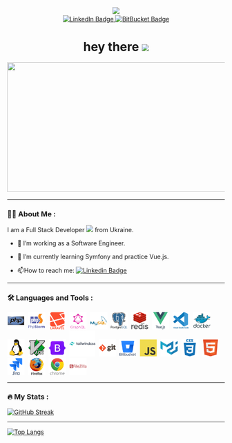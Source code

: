 <div id="header" align="center">
  <img src="https://media.giphy.com/media/gjrYDwbjnK8x36xZIO/giphy.gif" width="200"/>
  <div id="badges">
  <a href="https://www.linkedin.com/in/sergiy-puzikov-93b362208/">
    <img src="https://img.shields.io/badge/LinkedIn-blue?style=for-the-badge&logo=linkedin&logoColor=white" alt="LinkedIn Badge"/>
  </a>
  <a href="https://bitbucket.org/seriyyah/">
    <img src="https://img.shields.io/badge/BitBucket-gray?style=for-the-badge&logo=bitbucket&logoColor=blue" alt="BitBucket Badge"/>
  </a>
</div>
  <h1>
  hey there
  <img src="https://media.giphy.com/media/hvRJCLFzcasrR4ia7z/giphy.gif" width="30px"/>
</h1>
</div>
<div align="center">
  <img src="https://media.giphy.com/media/dWesBcTLavkZuG35MI/giphy.gif" width="600" height="300"/>
</div>


---

### :man_technologist: About Me :
I am a Full Stack Developer <img src="https://media.giphy.com/media/WUlplcMpOCEmTGBtBW/giphy.gif" width="30"> from Ukraine.
- :telescope: I’m working as a Software Engineer.

- :seedling: I’m currently learning Symfony and practice Vue.js.

- :mailbox:How to reach me: [![Linkedin Badge](https://img.shields.io/badge/-LinkedIn-blue?style=flat&logo=Linkedin&logoColor=white)](https://www.linkedin.com/in/sergiy-puzikov-93b362208/)

---

### :hammer_and_wrench: Languages and Tools :
<div dir="auto">
 <img src="https://github.com/devicons/devicon/raw/master/icons/php/php-original.svg" title="PHP" alt="PHP" width="40" height="40" style="max-width: 100%;">&nbsp;
 <img src="https://github.com/devicons/devicon/raw/master/icons/phpstorm/phpstorm-original-wordmark.svg" title="PhpStorm" alt="PhpStorm" width="40" height="40" style="max-width: 100%;">&nbsp;
  <img src="https://github.com/devicons/devicon/raw/master/icons/laravel/laravel-plain-wordmark.svg" title="Laravel" alt="Laravel" width="40" height="40" style="max-width: 100%;">&nbsp;
  <img src="https://github.com/devicons/devicon/raw/master/icons/graphql/graphql-plain-wordmark.svg" title="GraphQL" alt="GraphQL" width="40" height="40" style="max-width: 100%;">&nbsp;
  <img src="https://github.com/devicons/devicon/raw/master/icons/mysql/mysql-original-wordmark.svg" title="MySQL" alt="MySQL" width="40" height="40" style="max-width: 100%;">&nbsp;
  <img src="https://github.com/devicons/devicon/raw/master/icons/postgresql/postgresql-original-wordmark.svg" title="PostgreSQL" alt="PostgreSQL" width="40" height="40" style="max-width: 100%;">&nbsp;
  <img src="https://github.com/devicons/devicon/raw/master/icons/redis/redis-original-wordmark.svg" title="Redis" alt="Redis" width="40" height="40" style="max-width: 100%;">&nbsp;
 <img src="https://github.com/devicons/devicon/raw/master/icons/vuejs/vuejs-original-wordmark.svg" title="Vue" alt="Vue" width="40" height="40" style="max-width: 100%;">&nbsp;
  <img src="https://github.com/devicons/devicon/raw/master/icons/vscode/vscode-original-wordmark.svg" title="VSCode" alt="VSCode" width="40" height="40" style="max-width: 100%;">&nbsp;
  <img src="https://github.com/devicons/devicon/raw/master/icons/docker/docker-original-wordmark.svg" title="Docker" alt="Docker" width="40" height="40" style="max-width: 100%;">&nbsp;
  <img src="https://github.com/devicons/devicon/raw/master/icons/linux/linux-original.svg" title="Linux" alt="Linux" width="40" height="40" style="max-width: 100%;">&nbsp;
  <img src="https://github.com/devicons/devicon/raw/master/icons/vim/vim-original.svg" title="Vim" alt="Vim" width="40" height="40" style="max-width: 100%;">&nbsp;
  <img src="https://github.com/devicons/devicon/raw/master/icons/bootstrap/bootstrap-original.svg" title="Bootstrap" alt="Bootstrap" width="40" height="40" style="max-width: 100%;">&nbsp;
  <img src="https://github.com/devicons/devicon/raw/master/icons/tailwindcss/tailwindcss-original-wordmark.svg" title="Tailwind CSS" alt="Tailwind CSS" width="60" height="60" style="max-width: 100%;">&nbsp;
  <img src="https://github.com/devicons/devicon/raw/master/icons/git/git-original-wordmark.svg" title="Git" width="40" height="40" style="max-width: 100%;">&nbsp;
  <img src="https://github.com/devicons/devicon/raw/master/icons/bitbucket/bitbucket-original-wordmark.svg" title="Bitbucket" alt="Bitbucket" width="40" height="40" style="max-width: 100%;">&nbsp;
    <img src="https://github.com/devicons/devicon/raw/master/icons/javascript/javascript-original.svg" title="JavaScript" alt="JavaScript" width="40" height="40" style="max-width: 100%;">&nbsp;
    <img src="https://github.com/devicons/devicon/raw/master/icons/materialui/materialui-original.svg" title="Material UI" alt="Material UI" width="40" height="40" style="max-width: 100%;">&nbsp;
  <img src="https://github.com/devicons/devicon/raw/master/icons/css3/css3-plain-wordmark.svg" title="CSS3" alt="CSS" width="40" height="40" style="max-width: 100%;"></a>&nbsp;
  <img src="https://github.com/devicons/devicon/raw/master/icons/html5/html5-original.svg" title="HTML5" alt="HTML" width="40" height="40" style="max-width: 100%;">&nbsp;
  <img src="https://github.com/devicons/devicon/raw/master/icons/jira/jira-original-wordmark.svg" title="Jira" alt="Jira" width="40" height="40" style="max-width: 100%;">&nbsp;
  <img src="https://github.com/devicons/devicon/raw/master/icons/firefox/firefox-original-wordmark.svg" title="Firefox" alt="Firefox" width="40" height="40" style="max-width: 100%;">&nbsp;
  <img src="https://github.com/devicons/devicon/raw/master/icons/chrome/chrome-original-wordmark.svg" title="Chrome" alt="Chrome" width="40" height="40" style="max-width: 100%;">&nbsp;
  <img src="https://github.com/devicons/devicon/raw/master/icons/filezilla/filezilla-plain-wordmark.svg" title="FileZilla" alt="FileZilla" width="40" height="40" style="max-width: 100%;">&nbsp;
</div>

---

### :fire: My Stats :
[![GitHub Streak](http://github-readme-streak-stats.herokuapp.com?user=seriyyah&theme=dark&hide_border=true&date_format=M%20j%5B%2C%20Y%5D)](https://git.io/streak-stats)

---

[![Top Langs](https://github-readme-stats.vercel.app/api/top-langs/?username=seriyyah&langs_count=8)](https://github.com/seriyyah/github-readme-stats)
<!--
**seriyyah/seriyyah** is a ✨ _special_ ✨ repository because its `README.md` (this file) appears on your GitHub profile.

Here are some ideas to get you started:

- 🔭 I’m currently working on ...
- 🌱 I’m currently learning ...
- 👯 I’m looking to collaborate on ...
- 🤔 I’m looking for help with ...
- 💬 Ask me about ...
- 📫 How to reach me: ...
- 😄 Pronouns: ...
- ⚡ Fun fact: ...
-->
